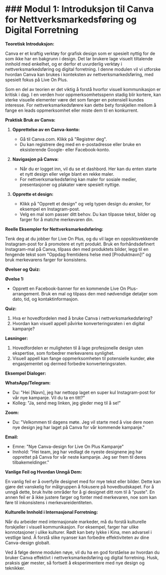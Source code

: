 # ### Modul 1: Introduksjon til Canva for Nettverksmarkedsføring og Digital Forretning

**Teoretisk Introduksjon:**

Canva er et kraftig verktøy for grafisk design som er spesielt nyttig for de som ikke har en bakgrunn i design. Det lar brukere lage visuelt tiltalende innhold med enkelhet, og er derfor et uvurderlig verktøy i nettverksmarkedsføring og digital forretning. I denne modulen vil vi utforske hvordan Canva kan brukes i konteksten av nettverksmarkedsføring, med spesielt fokus på Live On Plus.

Som en del av teorien er det viktig å forstå hvorfor visuell kommunikasjon er kritisk i dag. I en verden hvor oppmerksomhetsspenn stadig blir kortere, kan sterke visuelle elementer være det som fanger en potensiell kundes interesse. For nettverksmarkedsførere kan dette bety forskjellen mellom å fange en leads oppmerksomhet eller miste dem til en konkurrent.

**Praktisk Bruk av Canva:**

1. **Opprettelse av en Canva-konto:**
   - Gå til Canva.com. Klikk på "Registrer deg".
   - Du kan registrere deg med en e-postadresse eller bruke en eksisterende Google- eller Facebook-konto.

2. **Navigasjon på Canva:**
   - Når du er logget inn, vil du se et dashbord. Her kan du enten starte et nytt design eller velge blant en rekke maler.
   - For nettverksmarkedsføring kan maler for sosiale medier, presentasjoner og plakater være spesielt nyttige.

3. **Opprette et design:**
   - Klikk på "Opprett et design" og velg typen design du ønsker, for eksempel en Instagram-post.
   - Velg en mal som passer ditt behov. Du kan tilpasse tekst, bilder og farger for å matche merkevaren din.

**Reelle Eksempler for Nettverksmarkedsføring:**

Tenk deg at du jobber for Live On Plus, og du vil lage en oppsiktsvekkende Instagram-post for å promotere et nytt produkt. Bruk en forhåndsdefinert Instagram-mal på Canva, tilpass den med produktets bilder, legg til en fengende tekst som "Oppdag fremtidens helse med [Produktnavn]!" og bruk merkevarens farger for konsistens.

**Øvelser og Quiz:**

**Øvelse 1:**
- Opprett en Facebook-banner for en kommende Live On Plus-arrangement. Bruk en mal og tilpass den med nødvendige detaljer som dato, tid, og kontaktinformasjon.

**Quiz:**
1. Hva er hovedfordelen med å bruke Canva i nettverksmarkedsføring?
2. Hvordan kan visuell appell påvirke konverteringsraten i en digital kampanje?

**Løsninger:**
1. Hovedfordelen er muligheten til å lage profesjonelle design uten ekspertise, som forbedrer merkevarens synlighet.
2. Visuell appell kan fange oppmerksomheten til potensielle kunder, øke engasjementet og dermed forbedre konverteringsraten.

**Eksempel Dialoger:**

**WhatsApp/Telegram:**
- Du: "Hei [Navn], jeg har nettopp laget en super kul Instagram-post for vår nye kampanje. Vil du ta en titt?"
- Kolleg: "Ja, send meg linken, jeg gleder meg til å se!"

**Zoom:**
- Du: "Velkommen til dagens møte. Jeg vil starte med å vise dere noen nye design jeg har laget på Canva for vår kommende kampanje."

**Email:**
- Emne: "Nye Canva-design for Live On Plus Kampanje"
- Innhold: "Hei team, jeg har vedlagt de nyeste designene jeg har opprettet på Canva for vår neste kampanje. Jeg ser frem til deres tilbakemeldinger."

**Vanlige Feil og Hvordan Unngå Dem:**

En vanlig feil er å overfylle designet med for mye tekst eller bilder. Dette kan gjøre det vanskelig for målgruppen å fokusere på hovedbudskapet. For å unngå dette, bruk hvite områder for å gi designet ditt rom til å "puste". En annen feil er å ikke justere farger og fonter med merkevaren, noe som kan føre til inkonsistens i merkevareidentiteten.

**Kulturelle Innhold i Internasjonal Forretning:**

Når du arbeider med internasjonale markeder, må du forstå kulturelle forskjeller i visuell kommunikasjon. For eksempel, farger har ulike konnotasjoner i ulike kulturer. Rødt kan bety lykke i Kina, men advarsel i vestlige land. Å forstå slike nyanser kan forbedre effektiviteten av dine Canva-design globalt.

Ved å følge denne modulen nøye, vil du ha en god forståelse av hvordan du bruker Canva effektivt i nettverksmarkedsføring og digital forretning. Husk, praksis gjør mester, så fortsett å eksperimentere med nye design og teknikker.